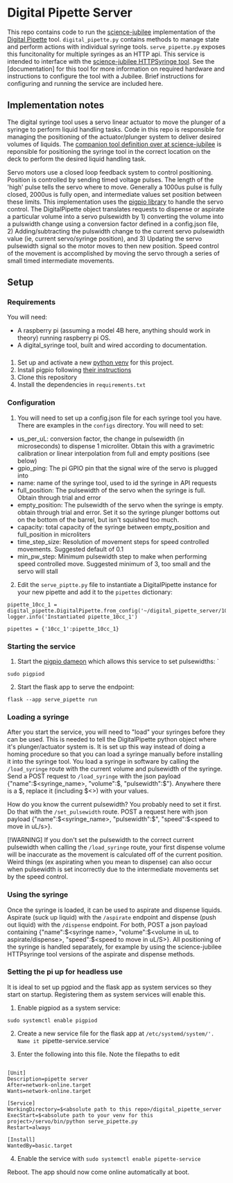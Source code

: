 # Digital Pipette Server

This repo contains code to run the [science-jubilee](https://science-jubilee.readthedocs.io/en/latest/index.html)  implementation of the [Digital Pipette](https://doi.org/10.1039/D3DD00115F) tool. `digital_pipette.py` contains methods to manage state and perform actions with individual syringe tools. `serve_pipette.py` exposes this funcitonality for multiple syringes as an HTTP api. This service is intended to interface with the [science-jubilee HTTPSyringe tool](https://github.com/machineagency/science-jubilee/blob/main/src/science_jubilee/tools/HTTPSyringe.py). See the [documentation] for this tool for more information on required hardware and instructions to configure the tool with a Jubilee. Brief instructions for configuring and running the service are included here. 

## Implementation notes

The digital syringe tool uses a servo linear actuator to move the plunger of a syringe to perform liquid handling tasks. Code in this repo is responsible for managing the positioning of the actuator/plunger system to deliver desired volumes of liquids. The [companion tool definition over at science-jubilee](https://github.com/machineagency/science-jubilee/blob/main/src/science_jubilee/tools/HTTPSyringe.py) is reponsible for positioning the syringe tool in the correct location on the deck to perform the desired liquid handling task. 

Servo motors use a closed loop feedback system to control positioning. Position is controlled by sending timed voltage pulses. The length of the 'high' pulse tells the servo where to move. Generally a 1000us pulse is fully closed, 2000us is fully open, and intermediate values set position between these limits. This implementation uses the [pigpio library](https://abyz.me.uk/rpi/pigpio/index.html) to handle the servo control. The DigitalPipette object translates requests to dispense or aspirate a particular volume into a servo pulsewidth by 1) converting the volume into a pulswidth change using a conversion factor defined in a config.json file, 2) Adding/subtracting the pulswidth change to the current servo pulsewidth value (ie, current servo/syringe position), and 3) Updating the servo pulsewidth signal so the motor moves to then new position. Speed control of the movement is accomplished by moving the servo through a series of small timed intermediate movements.

## Setup
 
### Requirements

You will need:
- A raspberry pi (assuming a model 4B here, anything should work in theory) running raspberry pi OS. 
- A digital_syringe tool, built and wired according to documentation. 

### 
1. Set up and activate a new [python venv](https://docs.python.org/3/library/venv.html) for this project.
2. Install pigpio following [their instructions](https://abyz.me.uk/rpi/pigpio/download.html)
3. Clone this repository
4. Install the dependencies in `requirements.txt`

### Configuration

1. You will need to set up a config.json file for each syringe tool you have. There are examples in the `configs` directory. You will need to set:
- us_per_uL: conversion factor, the change in pulsewidth (in microseconds) to dispense 1 microliter. Obtain this with a gravimetric calibration or linear interpolation from full and empty positions (see below)
- gpio_ping: The pi GPIO pin that the signal wire of the servo is plugged into
- name: name of the syringe tool, used to id the syringe in API requests
- full_position: The pulsewidth of the servo when the syringe is full. Obtain through trial and error
- empty_position: The pulsewidth of the servo when the syringe is empty. obtain through trial and error. Set it so the syringe plunger bottoms out on the bottom of the barrel, but isn't squished too much.
- capacity: total capacity of the syringe between empty_position and full_position in microliters
- time_step_size: Resolution of movement steps for speed controlled movements. Suggested default of 0.1
- min_pw_step: Minimum pulsewidth step to make when performing speed controlled move. Suggested minimum of 3, too small and the servo will stall

2. Edit the `serve_piptte.py` file to instantiate a DigitalPipette instance for your new pipette and add it to the `pipettes` dictionary:
```
pipette_10cc_1 = digital_pipette.DigitalPipette.from_config('~/digital_pipette_server/10_cc_1_config.json')
logger.info('Instantiated pipette_10cc_1')

pipettes = {'10cc_1':pipette_10cc_1}
```



### Starting the service
1. Start the [pigpio dameon](https://abyz.me.uk/rpi/pigpio/pigpiod.html) which allows this service to set pulsewidths: ` 
```
sudo pigpiod
```

2. Start the flask app to serve the endpoint:
```
flask --app serve_pipette run
```

### Loading a syringe
After you start the service, you will need to "load" your syringes before they can be used. This is needed to tell the DigitalPipette python object where it's plunger/actuator system is. It is set up this way instead of doing a homing procedure so that you can load a syringe manually before installing it into the syringe tool. You load a syringe in software by calling the `/load_syringe` route with the current volume and pulsewidth of the syringe. Send a POST request to `/load_syringe` with the json payload {"name":$<syringe_name>, "volume":$<current syringe volume>, "pulsewidth":$<current syringe pulsewidth>"}. Anywhere there is a $<notes>, replace it (including $<>) with your values. 

How do you know the current pulsewidth? You probably need to set it first. Do that with the `/set_pulsewidth` route. POST a request here with json payload {"name":$<syringe_name>, "pulsewidth":$<desired pulswidth>", "speed":$<speed to move in uL/s>}.

[!WARNING]
If you don't set the pulsewidth to the correct current pulsewidth when calling the `/load_syringe` route, your first dispense volume will be inaccurate as the movement is calculated off of the current position. Weird things (ex aspirating when you mean to dispense) can also occur when pulsewidth is set incorrectly due to the intermediate movements set by the speed control. 

### Using the syringe
Once the syringe is loaded, it can be used to aspirate and dispense liquids. Aspirate (suck up liquid) with the `/aspirate` endpoint and dispense (push out liquid) with the `/dispense` endpoint. For both, POST a json payload containing {"name":$<syringe name>, "volume":$<volume in uL to aspirate/dispense>, "speed":$<speed to move in uL/S>}. All positioning of the syringe is handled separately, for example by using the science-jubilee HTTPsyringe tool versions of the aspirate and dispense methods. 


### Setting the pi up for headless use

It is ideal to set up pgpiod and the flask app as system services so they start on startup. Registering them as system services will enable this.

1. Enable pigpiod as a system service:
```
sudo systemctl enable pigpiod
```

2. Create a new service file for the flask app at `/etc/systemd/system/'. Name it `pipette-service.service`

3. Enter the following into this file. Note the filepaths to edit
```

[Unit]
Description=pipette server
After=network-online.target
Wants=network-online.target

[Service]
WorkingDirectory=$<absolute path to this repo>/digital_pipette_server
ExecStart=$<absolute path to your venv for this project>/servo/bin/python serve_pipette.py
Restart=always

[Install]
WantedBy=basic.target

```

4. Enable the service with `sudo systemctl enable pipette-service`

Reboot. The app should now come online automatically at boot. 


